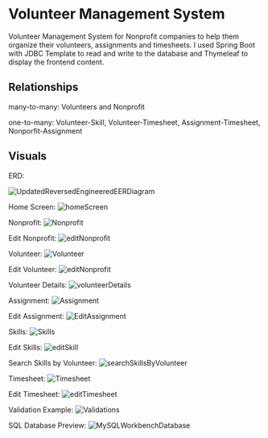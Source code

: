 # Volunteer Management System
Volunteer Management System for Nonprofit companies to help them organize their volunteers, assignments and timesheets. I used Spring Boot with JDBC Template to read and write to the database and Thymeleaf to display the frontend content.

## Relationships

many-to-many: Volunteers and Nonprofit 

one-to-many: Volunteer-Skill, Volunteer-Timesheet, Assignment-Timesheet, Nonporfit-Assignment

## Visuals
ERD:

![UpdatedReversedEngineeredEERDiagram](https://github.com/Ro-Galvan/Volunteer-Management-System/assets/97912154/eb5f5576-48d1-4d67-80e8-96cc6dec6216)

Home Screen:
![homeScreen](https://github.com/Ro-Galvan/Volunteer-Management-System/assets/97912154/2cda397e-d7c1-4901-aecc-0cebd516063c)

Nonprofit:
![Nonprofit](https://github.com/Ro-Galvan/Volunteer-Management-System/assets/97912154/5c28d954-a4a1-4252-bf0b-1d887a9546b2)

Edit Nonprofit:
![editNonprofit](https://github.com/Ro-Galvan/Volunteer-Management-System/assets/97912154/c155d0a0-cfb2-4aae-9fec-cae3b9b59929)

Volunteer:
![Volunteer](https://github.com/Ro-Galvan/Volunteer-Management-System/assets/97912154/5cbb19ba-f167-4a6d-90ee-b019749e8c81)

Edit Volunteer:
![editNonprofit](https://github.com/Ro-Galvan/Volunteer-Management-System/assets/97912154/8a181ba1-5af4-4b74-94cb-1389003f7024)

Volunteer Details:
![volunteerDetails](https://github.com/Ro-Galvan/Volunteer-Management-System/assets/97912154/55cba8c6-b20b-4031-abb3-b377d423c7f8)

Assignment:
![Assignment](https://github.com/Ro-Galvan/Volunteer-Management-System/assets/97912154/5ab7e615-eb5b-457e-ac6c-a8df2c39b638)

Edit Assignment:
![EditAssignment](https://github.com/Ro-Galvan/Volunteer-Management-System/assets/97912154/1c981a7f-0ae9-4652-bb27-120974d5096f)

Skills:
![Skills](https://github.com/Ro-Galvan/Volunteer-Management-System/assets/97912154/34a33651-13b3-4c1e-83b9-88eb875f485f)

Edit Skills:
![editSkill](https://github.com/Ro-Galvan/Volunteer-Management-System/assets/97912154/19499950-076f-454e-9b2d-f092a3cc28ca)

Search Skills by Volunteer:
![searchSkillsByVolunteer](https://github.com/Ro-Galvan/Volunteer-Management-System/assets/97912154/371c135b-7f2b-4c19-9493-4ce5120473d5)

Timesheet:
![Timesheet](https://github.com/Ro-Galvan/Volunteer-Management-System/assets/97912154/34279147-1b10-4998-914b-7e6241f324f5)

Edit Timesheet:
![editTimesheet](https://github.com/Ro-Galvan/Volunteer-Management-System/assets/97912154/c5456d36-bb26-4240-a8c6-5e024a5191e3)

Validation Example:
![Validations](https://github.com/Ro-Galvan/Volunteer-Management-System/assets/97912154/268f79e4-990b-4d74-84af-11e8621e2960)

SQL Database Preview:
![MySQLWorkbenchDatabase](https://github.com/Ro-Galvan/Volunteer-Management-System/assets/97912154/7094c2fe-f57b-4e59-84bc-90f76fe1f4c1)

